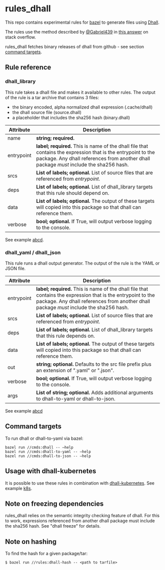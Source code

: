# rules_dhall
This repo contains experimental rules for [bazel](https://bazel.build/) to generate files
using [Dhall](https://dhall-lang.org).

The rules use the method described by [@Gabriel439](https://github.com/Gabriel439) in [this answer](https://stackoverflow.com/questions/61139099/how-can-i-access-the-output-of-a-bazel-rule-from-another-rule-without-using-a-re)
 on stack overflow.

rules_dhall fetches binary releases of dhall from github - see section [command targets](#command-targets).

## Rule reference
### dhall_library
This rule takes a dhall file and makes it available to other rules.  The output of the 
rule is a tar archive that contains 3 files:
* the binary encoded, alpha normalized dhall expression (.cache/dhall)
* the dhall source file (source.dhall)
* a placeholder that includes the sha256 hash (binary.dhall)
   
Attribute  | Description |
---------- |  ---- |
name       | __string; required.__ 
entrypoint | __label; required.__  This is name of the dhall file that contains the expression that is the entrypoint to the package.  Any dhall references from another dhall package _must_ include the sha256 hash.
srcs       | __List of labels; optional.__ List of source files that are referenced from *entrypoint*.
deps       | __List of labels; optional.__ List of dhall_library targets that this rule should depend on.
data       | __List of labels; optional.__ The output of these targets will copied into this package so that dhall can reference them.
verbose    | __bool; optional.__  If True, will output verbose logging to the console.

See example [abcd](https://github.com/humphrej/dhall-bazel/tree/master/examples/abcd).

### dhall_yaml / dhall_json
   This rule runs a dhall output generator.  The output of the rule is the YAML or JSON file.

Attribute | Description |
----------| -----------| 
entrypoint | __label; required.__  This is name of the dhall file that contains the expression that is the entrypoint to the package.  Any dhall references from another dhall package _must_ include the sha256 hash.
srcs       | __List of labels; optional.__ List of source files that are referenced from *entrypoint*.
deps      | __List of labels; optional.__ List of dhall_library targets that this rule depends on.
data      | __List of labels; optional.__ The output of these targets will copied into this package so that dhall can reference them.
out       | __string; optional.__ Defaults to the src file prefix plus an extension of ".yaml" or ".json".
verbose   | __bool; optional.__  If True, will output verbose logging to the console.
args      | __List of string; optional.__ Adds additional arguments to dhall-to-yaml or dhall-to-json.

See example [abcd](https://github.com/humphrej/dhall-bazel/tree/master/examples/abcd)

## Command targets

To run dhall or dhall-to-yaml via bazel:
```shell script
bazel run //cmds:dhall -- —help
bazel run //cmds:dhall-to-yaml -- —help
bazel run //cmds:dhall-to-json -- —help
``` 
## Usage with dhall-kubernetes

It is possible to use these rules in combination with [dhall-kubernetes](https://github.com/dhall-lang/dhall-kubernetes). See example [k8s](https://github.com/humphrej/dhall-bazel/tree/master/examples/k8s).

## Note on freezing dependencies
rules_dhall relies on the semantic integrity checking feature of dhall.  For this to work, expressions referenced from another dhall package must include the sha256 hash. See "dhall freeze" for details.

## Note on hashing
To find the hash for a given package/tar:
```shell script
$ bazel run //rules:dhall-hash -- <path to tarfile>
```

